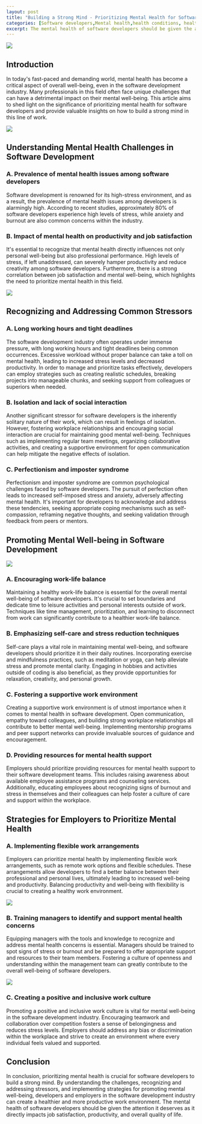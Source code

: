 ```yaml
---
layout: post
title: "Building a Strong Mind - Prioritizing Mental Health for Software Developers"
categories: [Software developers,Mental health,health conditions, health concerns]
excerpt: The mental health of software developers should be given the attention it deserves as it directly impacts job satisfaction, productivity, and overall quality of life.
---
```


![](../images/Developer1.jfif)
## Introduction

In today's fast-paced and demanding world, mental health has become a critical aspect of overall well-being, even in the software development industry. Many professionals in this field often face unique challenges that can have a detrimental impact on their mental well-being. This article aims to shed light on the significance of prioritizing mental health for software developers and provide valuable insights on how to build a strong mind in this line of work.

![](../images/DeveloperMentalHealth_StessedDeveloper.jfif)

## Understanding Mental Health Challenges in Software Development

### A. Prevalence of mental health issues among software developers

Software development is renowned for its high-stress environment, and as a result, the prevalence of mental health issues among developers is alarmingly high. According to recent studies, approximately 80% of software developers experience high levels of stress, while anxiety and burnout are also common concerns within the industry.

### B. Impact of mental health on productivity and job satisfaction

It's essential to recognize that mental health directly influences not only personal well-being but also professional performance. High levels of stress, if left unaddressed, can severely hamper productivity and reduce creativity among software developers. Furthermore, there is a strong correlation between job satisfaction and mental well-being, which highlights the need to prioritize mental health in this field.

![](../images/DeveloperWorkload_1.jfif)
## Recognizing and Addressing Common Stressors

### A. Long working hours and tight deadlines

The software development industry often operates under immense pressure, with long working hours and tight deadlines being common occurrences. Excessive workload without proper balance can take a toll on mental health, leading to increased stress levels and decreased productivity. In order to manage and prioritize tasks effectively, developers can employ strategies such as creating realistic schedules, breaking projects into manageable chunks, and seeking support from colleagues or superiors when needed.

### B. Isolation and lack of social interaction

Another significant stressor for software developers is the inherently solitary nature of their work, which can result in feelings of isolation. However, fostering workplace relationships and encouraging social interaction are crucial for maintaining good mental well-being. Techniques such as implementing regular team meetings, organizing collaborative activities, and creating a supportive environment for open communication can help mitigate the negative effects of isolation.

### C. Perfectionism and imposter syndrome

Perfectionism and imposter syndrome are common psychological challenges faced by software developers. The pursuit of perfection often leads to increased self-imposed stress and anxiety, adversely affecting mental health. It's important for developers to acknowledge and address these tendencies, seeking appropriate coping mechanisms such as self-compassion, reframing negative thoughts, and seeking validation through feedback from peers or mentors.

## Promoting Mental Well-being in Software Development

![](../images/DeveloperWLB2.jfif)
### A. Encouraging work-life balance

Maintaining a healthy work-life balance is essential for the overall mental well-being of software developers. It's crucial to set boundaries and dedicate time to leisure activities and personal interests outside of work. Techniques like time management, prioritization, and learning to disconnect from work can significantly contribute to a healthier work-life balance.

### B. Emphasizing self-care and stress reduction techniques

Self-care plays a vital role in maintaining mental well-being, and software developers should prioritize it in their daily routines. Incorporating exercise and mindfulness practices, such as meditation or yoga, can help alleviate stress and promote mental clarity. Engaging in hobbies and activities outside of coding is also beneficial, as they provide opportunities for relaxation, creativity, and personal growth.

### C. Fostering a supportive work environment

Creating a supportive work environment is of utmost importance when it comes to mental health in software development. Open communication, empathy toward colleagues, and building strong workplace relationships all contribute to better mental well-being. Implementing mentorship programs and peer support networks can provide invaluable sources of guidance and encouragement.

### D. Providing resources for mental health support

Employers should prioritize providing resources for mental health support to their software development teams. This includes raising awareness about available employee assistance programs and counseling services. Additionally, educating employees about recognizing signs of burnout and stress in themselves and their colleagues can help foster a culture of care and support within the workplace.

## Strategies for Employers to Prioritize Mental Health

### A. Implementing flexible work arrangements

Employers can prioritize mental health by implementing flexible work arrangements, such as remote work options and flexible schedules. These arrangements allow developers to find a better balance between their professional and personal lives, ultimately leading to increased well-being and productivity. Balancing productivity and well-being with flexibility is crucial to creating a healthy work environment.

![](../images/DeveloperManager4.jfif)

### B. Training managers to identify and support mental health concerns

Equipping managers with the tools and knowledge to recognize and address mental health concerns is essential. Managers should be trained to spot signs of stress or burnout and be prepared to offer appropriate support and resources to their team members. Fostering a culture of openness and understanding within the management team can greatly contribute to the overall well-being of software developers.

![](../images/DeveloperTeam3.jfif)
### C. Creating a positive and inclusive work culture

Promoting a positive and inclusive work culture is vital for mental well-being in the software development industry. Encouraging teamwork and collaboration over competition fosters a sense of belongingness and reduces stress levels. Employers should address any bias or discrimination within the workplace and strive to create an environment where every individual feels valued and supported.

## Conclusion

In conclusion, prioritizing mental health is crucial for software developers to build a strong mind. By understanding the challenges, recognizing and addressing stressors, and implementing strategies for promoting mental well-being, developers and employers in the software development industry can create a healthier and more productive work environment. The mental health of software developers should be given the attention it deserves as it directly impacts job satisfaction, productivity, and overall quality of life.